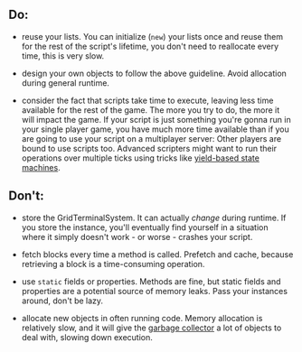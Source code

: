 ## Do:
* reuse your lists. You can initialize (`new`) your lists once and reuse them for the rest of the script's lifetime, you don't need to reallocate every time, this is very slow.

* design your own objects to follow the above guideline. Avoid allocation during general runtime.

* consider the fact that scripts take time to execute, leaving less time available for the rest of the game. The more you try to do, the more it will impact the game. If your script is just something you're gonna run in your single player game, you have much more time available than if you are going to use your script on a multiplayer server: Other players are bound to use scripts too. Advanced scripters might want to run their operations over multiple ticks using tricks like [yield-based state machines](https://github.com/malware-dev/MDK-SE/wiki/Advanced:-Easy-and-Powerful-State-Machine-Using-%22yield-return%22).

## Don't:
* store the GridTerminalSystem. It can actually _change_ during runtime. If you store the instance, you'll eventually find yourself in a situation where it simply doesn't work - or worse - crashes your script.

* fetch blocks every time a method is called. Prefetch and cache, because retrieving a block is a time-consuming operation.

* use `static` fields or properties. Methods are fine, but static fields and properties are a potential source of memory leaks. Pass your instances around, don't be lazy.

* allocate new objects in often running code. Memory allocation is relatively slow, and it will give the [garbage collector](https://docs.microsoft.com/en-us/dotnet/standard/garbage-collection/) a lot of objects to deal with, slowing down execution.

